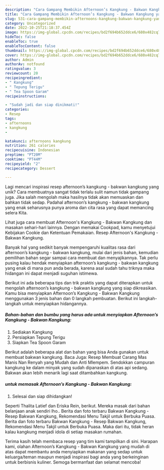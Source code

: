 ```yaml
---
description: "Cara Gampang Membikin Afternoon’s Kangkung - Bakwan Kangkung yang Mantap"
title: "Cara Gampang Membikin Afternoon’s Kangkung - Bakwan Kangkung yang Mantap"
slug: 531-cara-gampang-membikin-afternoons-kangkung-bakwan-kangkung-yang-mantap
category: Uncategorized
date: 2022-10-25T21:18:37.454Z
image: https://img-global.cpcdn.com/recipes/bd2f694b652ddce6/680x482cq70/afternoons-kangkung-bakwan-kangkung-foto-resep-utama.jpg
hideToc: false
enableToc: true
enableTocContent: false
thumbnail: https://img-global.cpcdn.com/recipes/bd2f694b652ddce6/680x482cq70/afternoons-kangkung-bakwan-kangkung-foto-resep-utama.jpg
cover: https://img-global.cpcdn.com/recipes/bd2f694b652ddce6/680x482cq70/afternoons-kangkung-bakwan-kangkung-foto-resep-utama.jpg
author: Admin
authorAv: notfound
ratingvalue: 3
reviewcount: 20
recipeingredient:
- " Kangkung"
- " Tepung Terigu"
- " Tea Spoon Garam"
recipeinstructions:

- "Sudah jadi dan siap dinikmati!"
categories:
- Resep
tags:
- afternoons
- kangkung
- 

katakunci: afternoons kangkung  
nutrition: 261 calories
recipecuisine: Indonesian
preptime: "PT20M"
cooktime: "PT44M"
recipeyield: "2"
recipecategory: Dessert

---
```





Lagi mencari inspirasi resep afternoon’s kangkung - bakwan kangkung yang unik? Cara membuatnya sangat tidak terlalu sulit namun tidak gampang juga. Jika salah mengolah maka hasilnya tidak akan memuaskan dan bahkan tidak sedap. Padahal afternoon’s kangkung - bakwan kangkung yang enak seharusnya punya aroma dan cita rasa yang dapat memancing selera Kita.





Lihat juga cara membuat Afternoon&#39;s Kangkung - Bakwan Kangkung dan masakan sehari-hari lainnya. Dengan memakai Cookpad, kamu menyetujui Kebijakan Cookie dan Ketentuan Pemakaian. Resep Afternoon&#39;s Kangkung - Bakwan Kangkung.

Banyak hal yang sedikit banyak mempengaruhi kualitas rasa dari afternoon’s kangkung - bakwan kangkung, mulai dari jenis bahan, kemudian pemilihan bahan segar sampai cara membuat dan menyajikannya. Tak perlu pusing kalau hendak menyiapkan afternoon’s kangkung - bakwan kangkung yang enak di mana pun anda berada, karena asal sudah tahu triknya maka hidangan ini dapat menjadi suguhan istimewa.






Berikut ini ada beberapa tips dan trik praktis yang dapat diterapkan untuk mengolah afternoon’s kangkung - bakwan kangkung yang siap dikreasikan. Kamu bisa menyiapkan Afternoon’s Kangkung - Bakwan Kangkung menggunakan 3 jenis bahan dan 0 langkah pembuatan. Berikut ini langkah-langkah untuk menyiapkan hidangannya.

<!--inarticleads1-->

##### Bahan-bahan dan bumbu yang harus ada untuk menyiapkan Afternoon’s Kangkung - Bakwan Kangkung:

1. Sediakan  Kangkung
1. Persiapkan  Tepung Terigu
1. Siapkan  Tea Spoon Garam


Berikut adalah beberapa alat dan bahan yang bisa Anda gunakan untuk membuat bakwan kangkung. Baca Juga: Resep Membuat Carang Mas Manis Nan Renyah yang Mudah dan Anti Mlempem. Sendokkan campuran kangkung ke dalam minyak yang sudah dipanaskan di atas api sedang. Bakwan akan lebih menarik lagi saat ditambahkan kangkung. 

<!--inarticleads2-->

#####  untuk memasak Afternoon’s Kangkung - Bakwan Kangkung:


1. Selesai dan siap dihidangkan!

Seperti Thalita Latief dan Eriska Rein, berikut. Mereka masak dari bahan belanjaan anak sendiri lho.. Berita dan foto terbaru Bakwan Kangkung - Resep Bakwan Kangkung, Rekomendasi Menu Takjil untuk Berbuka Puasa. Berita dan foto terbaru Bakwan Kangkung - Resep Bakwan Kangkung, Rekomendasi Menu Takjil untuk Berbuka Puasa. Maka dari itu, tidak heran kalau kangkung menjadi idola di setiap masakan rumahan. 

Terima kasih telah membaca resep yang tim kami tampilkan di sini. Harapan kami, olahan Afternoon’s Kangkung - Bakwan Kangkung yang mudah di atas dapat membantu anda menyiapkan makanan yang sedap untuk keluarga/teman maupun menjadi inspirasi bagi anda yang berkeinginan untuk berbisnis kuliner. Semoga bermanfaat dan selamat mencoba!
